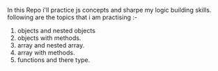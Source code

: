 In this Repo i'll practice js concepts and sharpe my logic building skills. <br>
following are the topics that i am practising :- <br>
1. objects and nested objects
2. objects with methods.
3. array and nested array.
4. array with methods.
5. functions and there type.


